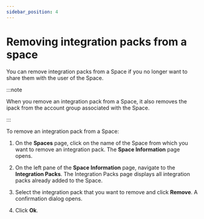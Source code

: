 ```yaml
---
sidebar_position: 4
---
```


# Removing integration packs from a space

You can remove integration packs from a Space if you no longer want to share them with the user of the Space.

:::note

When you remove an integration pack from a Space, it also removes the ipack from the account group associated with the Space.

:::

To remove an integration pack from a Space:

1. On the **Spaces** page, click on the name of the Space from which you want to remove an integration pack.
    The **Space Information** page opens.

2. On the left pane of the **Space Information** page, navigate to the **Integration Packs**.
    The Integration Packs page displays all integration packs already added to the Space.

3. Select the integration pack that you want to remove and click **Remove**.
    A confirmation dialog opens.

4. Click **Ok**.


